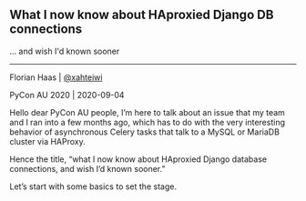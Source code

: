## What I now know about HAproxied Django DB connections
... and wish I'd known sooner

* * *

Florian Haas | [@xahteiwi](https://twitter.com/xahteiwi)

PyCon AU 2020 | 2020-09-04

<!-- Note -->
Hello dear PyCon AU people, I’m here to talk about an issue that my
team and I ran into a few months ago, which has to do with the very
interesting behavior of asynchronous Celery tasks that talk to a MySQL
or MariaDB cluster via HAProxy.

Hence the title, “what I now know about HAproxied Django database
connections, and wish I’d known sooner.”

Let’s start with some basics to set the stage.
